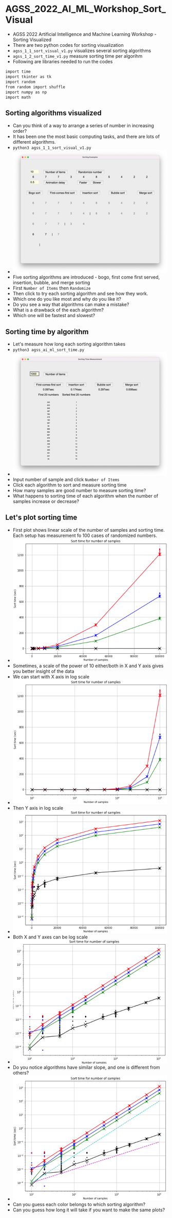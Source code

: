 # AGSS_2022_AI_ML_Workshop_Sort_Visual
- AGSS 2022 Artificial Intelligence and Machine Learning Workshop - Sorting Visualized
- There are two python codes for sorting visualization
- `agss_1_1_sort_visual_v1.py` visualizes several sorting algorithms
- `agss_1_2_sort_time_v1.py` measure sorting time per algorihm
- Following are libraries needed to run the codes
```
import time
import tkinter as tk
import random
from random import shuffle
import numpy as np
import math
```
## Sorting algorithms visualized
- Can you think of a way to arrange a series of number in increasing order?
- It has been one the most basic computing tasks, and there are lots of different algorithms.
- `python3 agss_1_1_sort_visual_v1.py`
- ![Sortng algorithms visualized](https://github.com/Cinderpe1t/AGSS_2022_AI_ML_Workshop_Sort_Visual/blob/main/agss_ai_ml_sort_visual.png)
- Five sorting algorithms are introduced - bogo, first come first served, insertion, bubble, and merge sorting
- First `Number of Items` then `Randomize`
- Then click to try each sorting algorithm and see how they work.
- Which one do you like most and why do you like it?
- Do you see a way that algorithms can make a mistake?
- What is a drawback of the each algorithm?
- Which one will be fastest and slowest?
## Sorting time by algorithm
- Let's measure how long each sorting algorithm takes
- `python3 agss_ai_ml_sort_time.py`
- ![Sortng time by algorithms](https://github.com/Cinderpe1t/AGSS_2022_AI_ML_Workshop_Sort_Visual/blob/main/agss_ai_ml_sort_time.png)
- Input number of sample and click `Number of Items`
- Click each algorithm to sort and measure sorting time
- How many samples are good number to measure sorting time?
- What happens to sorting time of each algorithm when the number of samples increase or decrease?
## Let's plot sorting time
- First plot shows linear scale of the number of samples and sorting time. Each setup has measurement fo 100 cases of randomized numbers.
- ![Linear scale results](https://github.com/Cinderpe1t/AGSS_2022_AI_ML_Workshop_Sort_Visual/blob/main/agss_sort_xlin_ylin.png)
- Sometimes, a scale of the power of 10 either/both in X and Y axis gives you better insight of the data
- We can start with X axis in log scale
- ![x log scale results](https://github.com/Cinderpe1t/AGSS_2022_AI_ML_Workshop_Sort_Visual/blob/main/agss_sort_xlog_ylin.png)
- Then Y axis in log scale
- ![y log scale results](https://github.com/Cinderpe1t/AGSS_2022_AI_ML_Workshop_Sort_Visual/blob/main/agss_sort_xlin_ylog.png)
- Both X and Y axes can be log scale
- ![x and y log scale results](https://github.com/Cinderpe1t/AGSS_2022_AI_ML_Workshop_Sort_Visual/blob/main/agss_sort_xlog_ylog.png)
- Do you notice algorithms have similar slope, and one is different from others?
- ![asymptote](https://github.com/Cinderpe1t/AGSS_2022_AI_ML_Workshop_Sort_Visual/blob/main/agss_sort_xlog_ylog_asymp.png)
- Can you guess each color belongs to which sorting algorithm?
- Can you guess how long it will take if you want to make the same plots?


